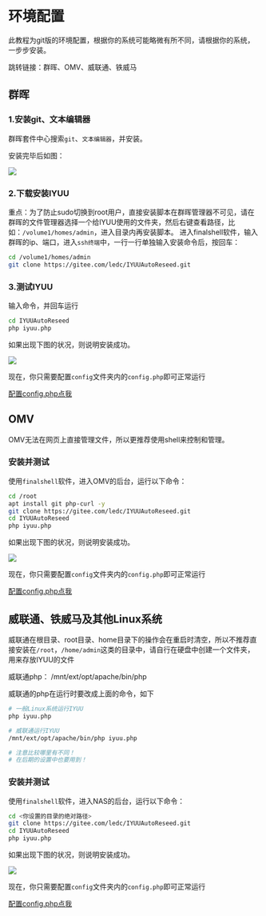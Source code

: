 # 环境配置

此教程为git版的环境配置，根据你的系统可能略微有所不同，请根据你的系统，一步步安装。

跳转链接：群晖、OMV、威联通、铁威马

## 群晖

### 1.安装git、文本编辑器

群晖套件中心搜索`git`、`文本编辑器`，并安装。

安装完毕后如图：

![](https://cdn.iyuu.cn/usr/uploads/2020/03/686289098.png)

### 2.下载安装IYUU

重点：为了防止sudo切换到root用户，直接安装脚本在群晖管理器不可见，请在群晖的文件管理器选择一个给IYUU使用的文件夹，然后右键查看路径，比如：`/volume1/homes/admin`，进入目录内再安装脚本。
进入finalshell软件，输入群晖的ip、端口，进入`ssh终端`中，一行一行单独输入安装命令后，按回车：

```sh
cd /volume1/homes/admin
git clone https://gitee.com/ledc/IYUUAutoReseed.git
```

### 3.测试IYUU

输入命令，并回车运行

```sh
cd IYUUAutoReseed
php iyuu.php
```

如果出现下图的状况，则说明安装成功。

![](https://cdn.iyuu.cn/usr/uploads/2020/03/2325595327.png)

现在，你只需要配置`config`文件夹内的`config.php`即可正常运行

[配置config.php点我]()

## OMV

OMV无法在网页上直接管理文件，所以更推荐使用shell来控制和管理。

### 安装并测试

使用`finalshell`软件，进入OMV的后台，运行以下命令：

```sh
cd /root
apt install git php-curl -y
git clone https://gitee.com/ledc/IYUUAutoReseed.git
cd IYUUAutoReseed
php iyuu.php
```

如果出现下图的状况，则说明安装成功。

![](https://cdn.iyuu.cn/usr/uploads/2020/03/2325595327.png)

现在，你只需要配置`config`文件夹内的`config.php`即可正常运行

[配置config.php点我]()

## 威联通、铁威马及其他Linux系统

威联通在根目录、root目录、home目录下的操作会在重启时清空，所以不推荐直接安装在`/root`，`/home/admin`这类的目录中，请自行在硬盘中创建一个文件夹，用来存放IYUU的文件

威联通php： /mnt/ext/opt/apache/bin/php

威联通的php在运行时要改成上面的命令，如下

```sh
# 一般Linux系统运行IYUU
php iyuu.php

# 威联通运行IYUU
/mnt/ext/opt/apache/bin/php iyuu.php

# 注意比较哪里有不同！
# 在后期的设置中也要用到！
```

### 安装并测试

使用`finalshell`软件，进入NAS的后台，运行以下命令：

```sh
cd <你设置的目录的绝对路径>
git clone https://gitee.com/ledc/IYUUAutoReseed.git
cd IYUUAutoReseed
php iyuu.php
```

如果出现下图的状况，则说明安装成功。

![](https://cdn.iyuu.cn/usr/uploads/2020/03/2325595327.png)

现在，你只需要配置`config`文件夹内的`config.php`即可正常运行

[配置config.php点我]()